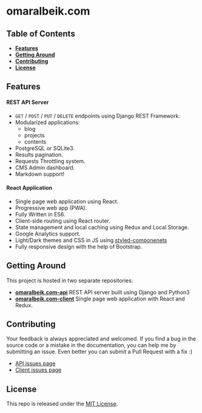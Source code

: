 # omaralbeik.com


## Table of Contents

- [**Features**](#features)
- [**Getting Around**](#getting-around)
- [**Contributing**](#contributing)
- [**License**](#license)



## Features

#### REST API Server
- `GET` / `POST` / `PUT` / `DELETE` endpoints using Django REST Framework.
- Modularized applications:
  - blog
  - projects
  - contents
- PostgreSQL or SQLite3.
- Results pagination.
- Requests Throttling system.
- CMS Admin dashboard.
- Markdown support!

#### React Application
- Single page web application using React.
- Progressive web app (PWA).
- Fully Written in ES6.
- Client-side routing using React router.
- State management and local caching using Redux and Local Storage.
- Google Analytics support.
- Light/Dark themes and CSS in JS using [styled-componenets](https://www.styled-components.com/)
- Fully responsive design with the help of Bootstrap.


## Getting Around

This project is hosted in two separate repositories:

- [**omaralbeik.com-api**](https://github.com/omaralbeik/omaralbeik.com-api) REST API server built using Django and Python3
- [**omaralbeik.com-client**](https://github.com/omaralbeik/omaralbeik.com-client) Single page web application with React and Redux.



## Contributing

Your feedback is always appreciated and welcomed. If you find a bug in the source code or a mistake in the documentation, you can help me by submitting an issue. Even better you can submit a Pull Request with a fix :)

- [API issues page](https://github.com/omaralbeik/omaralbeik.com-api/issues)
- [Client issues page](https://github.com/omaralbeik/omaralbeik.com-client/issues)



## License
This repo is released under the [MIT License](LICENSE).
